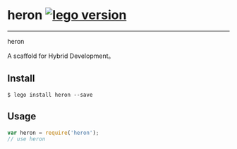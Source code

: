 # heron [![lego version](http://lego.imweb.com/badge/heron)](http://lego.imweb.com/badge/heron)

---

heron

A scaffold for Hybrid Development。

## Install

```
$ lego install heron --save
```

## Usage

```js
var heron = require('heron');
// use heron
```
